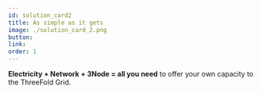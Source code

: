 ```yaml
---
id: solution_card2
title: As simple as it gets
image: ./solution_card_2.png
button:
link:
order: 1
---
```


**Electricity + Network + 3Node = all you need** to offer your own capacity to the ThreeFold Grid.